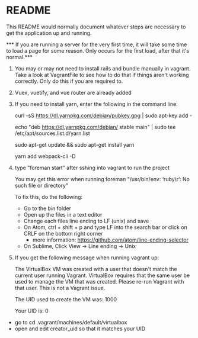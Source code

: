 # README

This README would normally document whatever steps are necessary to get the
application up and running.

*** If you are running a server for the very first time, it will take some time to load a page for some reason. Only occurs for the first load, after that it's normal.***

1. You may or may not need to install rails and bundle manually in vagrant.
Take a look at VagrantFile to see how to do that if things aren't working 
correctly. Only do this if you are required to.

2. Vuex, vuetify, and vue router are already added

4. If you need to install yarn, enter the following in the command line:

    curl -sS https://dl.yarnpkg.com/debian/pubkey.gpg | sudo apt-key add -
   
    echo "deb https://dl.yarnpkg.com/debian/ stable main" | sudo tee /etc/apt/sources.list.d/yarn.list
   
    sudo apt-get update && sudo apt-get install yarn
    
    yarn add webpack-cli -D

5. type "foreman start" after sshing into vagrant to run the project
    
   You may get this error when running foreman "/usr/bin/env: ‘ruby\r’: No such file or directory"

   To fix this, do the following:
   
    - Go to the bin folder
    - Open up the files in a text editor
    - Change each files line ending to LF (unix) and save
    - On Atom, ctrl + shift + p and type LF into the search bar or click on CRLF on the bottom right corner
        - more information: https://github.com/atom/line-ending-selector
    - On Sublime, Click View -> Line ending -> Unix


6. If you get the following message when running vagrant up:

    The VirtualBox VM was created with a user that doesn't match the
    current user running Vagrant. VirtualBox requires that the same user
    be used to manage the VM that was created. Please re-run Vagrant with
    that user. This is not a Vagrant issue.
    
    The UID used to create the VM was: 1000
    
    Your UID is: 0

    
- go to  cd .vagrant/machines/default/virtualbox
- open and edit creator_uid so that it matches your UID